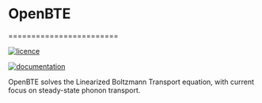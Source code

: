 # OpenBTE
========================

[![licence](https://img.shields.io/github/license/romanodev/openbte?style=plastic)](https://github.com/romanodev/OpenBTE/blob/master/LICENSE)

[![documentation](https://readthedocs.org/projects/pip/badge/?version=latest&style=plastic)](https://openbte.readthedocs.io/en/latest/)

OpenBTE solves the Linearized Boltzmann Transport equation, with current focus on steady-state phonon transport.












